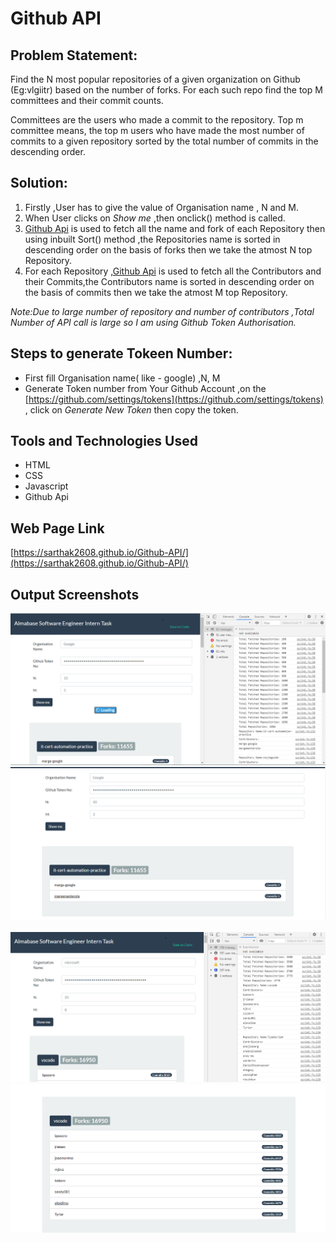 # Github API

## Problem Statement:
Find the N most popular repositories of a given organization on Github (Eg:vlgiitr) based on the number of forks. For each such repo find the top M committees and their commit counts.

Committees are the users who made a commit to the repository. Top m committee means, the top m users who have made the most number of commits to a given repository sorted by the total number of commits in the descending order.

## Solution:
1. Firstly ,User has to give the value of Organisation name , N and M.
1. When User clicks on *Show me* ,then onclick() method is called.
1. [Github Api](https://developer.github.com/v3/orgs/) is used to fetch all the name and fork of each Repository then using inbuilt Sort() method ,the Repositories name is sorted in descending order on the basis of forks then we take the atmost N top Repository.
1. For each Repository ,[Github Api](https://developer.github.com/v3/orgs/) is used to fetch all the Contributors and their Commits,the Contributors name is sorted in descending order on the basis of commits then we take the atmost M top Repository.

*Note:Due to large number of repository and number of contributors ,Total Number of API call is large so I am using Github Token Authorisation.* 

## Steps to generate Tokeen Number:
* First fill Organisation name( like - google) ,N, M
* Generate Token number from Your Github Account ,on the [https://github.com/settings/tokens](https://github.com/settings/tokens) , click on *Generate New Token* then copy the token.

## Tools and Technologies Used
* HTML
* CSS
* Javascript
* Github Api

## Web Page Link
[https://sarthak2608.github.io/Github-API/](https://sarthak2608.github.io/Github-API/)

## Output Screenshots

![GitHub Logo](/images/i1.png)
![GitHub Logo](/images/i2.png)
<br><br>
![GitHub Logo](/images/i3.png)
![GitHub Logo](/images/i4.png)
